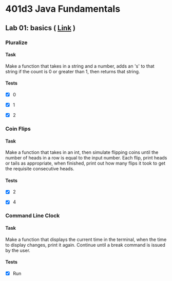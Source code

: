 # 401d3 Java Fundamentals


## Lab 01: basics ( [Link](./basics/Main.java) )

### Pluralize

#### Task
Make a function that takes in a string and a number, adds an 's' to that string if the count is 0 or greater than 1, then returns that string.

#### Tests
- [x] 0
- [x] 1
- [x] 2


### Coin Flips

#### Task
Make a function that takes in an int, then simulate flipping coins until the number of heads in a row is equal to the input number. Each flip, print heads or tails as appropriate, when finished, print out how many flips it took to get the requisite consecutive heads.

#### Tests
- [x] 2
- [x] 4


### Command Line Clock

#### Task
Make a function that displays the current time in the terminal, when the time to display changes, print it again. Continue until a break command is issued by the user.

#### Tests
- [x] Run